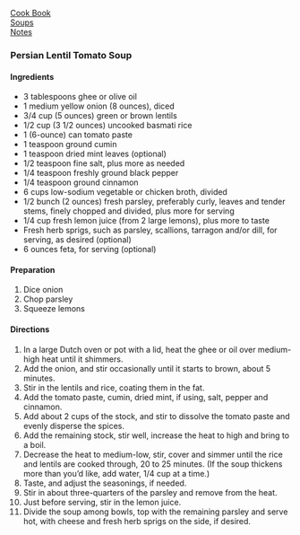 [Cook Book](https://github.com/vmsmith/CookBook/blob/master/README.md)   
[Soups](https://github.com/vmsmith/CookBook/blob/master/soups.md)   
[Notes](https://github.com/vmsmith/CookBook/blob/master/notes.md)   

### Persian Lentil Tomato Soup   

#### Ingredients

* 3 tablespoons ghee or olive oil
* 1 medium yellow onion (8 ounces), diced
* 3/4 cup (5 ounces) green or brown lentils
* 1/2 cup (3 1/2 ounces) uncooked basmati rice
* 1 (6-ounce) can tomato paste
* 1 teaspoon ground cumin
* 1 teaspoon dried mint leaves (optional)
* 1/2 teaspoon fine salt, plus more as needed
* 1/4 teaspoon freshly ground black pepper
* 1/4 teaspoon ground cinnamon
* 6 cups low-sodium vegetable or chicken broth, divided
* 1/2 bunch (2 ounces) fresh parsley, preferably curly, leaves and tender stems, finely chopped and divided, plus more for serving
* 1/4 cup fresh lemon juice (from 2 large lemons), plus more to taste
* Fresh herb sprigs, such as parsley, scallions, tarragon and/or dill, for serving, as desired (optional)
* 6 ounces feta, for serving (optional)

#### Preparation   
1. Dice onion   
2. Chop parsley   
3. Squeeze lemons   

#### Directions   

1. In a large Dutch oven or pot with a lid, heat the ghee or oil over medium-high heat until it shimmers.   
2. Add the onion, and stir occasionally until it starts to brown, about 5 minutes.   
3. Stir in the lentils and rice, coating them in the fat.  
4. Add the tomato paste, cumin, dried mint, if using, salt, pepper and cinnamon.  
5. Add about 2 cups of the stock, and stir to dissolve the tomato paste and evenly disperse the spices.  
6. Add the remaining stock, stir well, increase the heat to high and bring to a boil.  
7. Decrease the heat to medium-low, stir, cover and simmer until the rice and lentils are cooked through, 20 to 25 minutes. (If the soup thickens more than you’d like, add water, 1/4 cup at a time.)   
8. Taste, and adjust the seasonings, if needed.    
9. Stir in about three-quarters of the parsley and remove from the heat.   
10. Just before serving, stir in the lemon juice.    
11. Divide the soup among bowls, top with the remaining parsley and serve hot, with cheese and fresh herb sprigs on the side, if desired.
